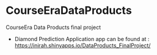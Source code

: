 # CourseEraDataProducts
CourseEra Data Products final project
- Diamond Prediction Application app can be found at : 
  https://inirah.shinyapps.io/DataProducts_FinalProject/


